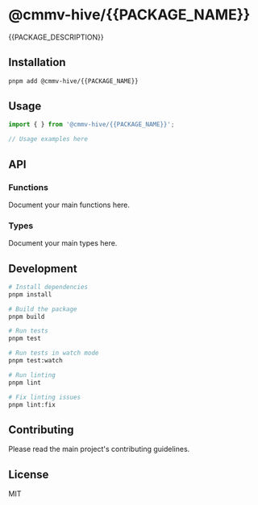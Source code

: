 # @cmmv-hive/{{PACKAGE_NAME}}

{{PACKAGE_DESCRIPTION}}

## Installation

```bash
pnpm add @cmmv-hive/{{PACKAGE_NAME}}
```

## Usage

```typescript
import { } from '@cmmv-hive/{{PACKAGE_NAME}}';

// Usage examples here
```

## API

### Functions

Document your main functions here.

### Types

Document your main types here.

## Development

```bash
# Install dependencies
pnpm install

# Build the package
pnpm build

# Run tests
pnpm test

# Run tests in watch mode
pnpm test:watch

# Run linting
pnpm lint

# Fix linting issues
pnpm lint:fix
```

## Contributing

Please read the main project's contributing guidelines.

## License

MIT
